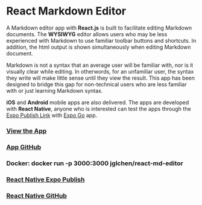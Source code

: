 # React Markdown Editor

A Markdown editor app with **React.js** is built to facilitate editing Markdown documents. The **WYSIWYG** editor allows users who may be less experienced with Markdown to use familiar toolbar buttons and shortcuts. In addition, the html output is shown simultaneously when editing Markdown document.

Markdown is not a syntax that an average user will be familiar with, nor is it visually clear while editing. In otherwords, for an unfamiliar user, the syntax they write will make little sense until they view the result. This app has been designed to bridge this gap for non-technical users who are less familiar with or just learning Markdown syntax.

**iOS** and **Android** mobile apps are also delivered. The apps are developed with **React Native**, anyone who is interested can test the apps through the [Expo Publish Link](https://expo.dev/@jglchen/md-editor) with [Expo Go](https://expo.dev/client) app.


### [View the App](https://react-md-editor-rho.vercel.app)
### [App GitHub](https://github.com/jglchen/react-md-editor)
### Docker: docker run -p 3000:3000 jglchen/react-md-editor
### [React Native Expo Publish](https://expo.dev/@jglchen/md-editor)
### [React Native GitHub](https://github.com/jglchen/react-native-md-editor)
